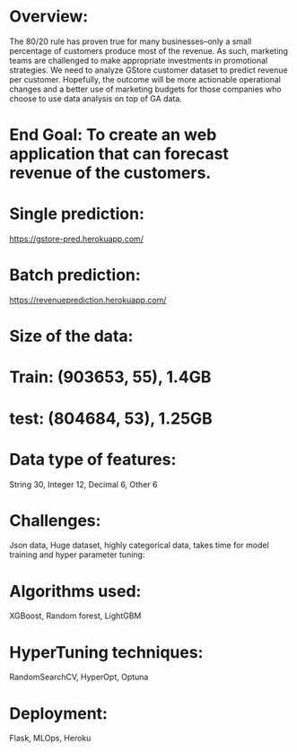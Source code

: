 # Overview:

The 80/20 rule has proven true for many businesses–only a small percentage of customers produce most of the revenue. As such, marketing teams are challenged to make appropriate investments in promotional strategies.
We need to analyze GStore customer dataset to predict revenue per customer. Hopefully, the outcome will be more actionable operational changes and a better use of marketing budgets for those companies who choose to use data analysis on top of GA data.

# End Goal: To create an web application that can forecast revenue of the customers.
# Single prediction: 
https://gstore-pred.herokuapp.com/
 
# Batch prediction:
https://revenueprediction.herokuapp.com/

# Size of the data:
# Train: (903653, 55), 1.4GB
# test: (804684, 53), 1.25GB
# Data type of features:
String 30, Integer 12, Decimal 6, Other 6
# Challenges:
Json data, Huge dataset, highly categorical data, takes time for model training and hyper parameter tuning:
# Algorithms used:
XGBoost, Random forest, LightGBM
# HyperTuning techniques:
RandomSearchCV, HyperOpt, Optuna
# Deployment:
Flask, MLOps, Heroku

